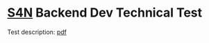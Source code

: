 # [S4N](https://www.s4n.co) Backend Dev Technical Test

Test description: [pdf](backend-dev-technical-test-.pdf)